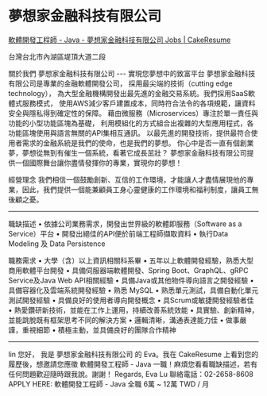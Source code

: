 # 夢想家金融科技有限公司

[軟體開發工程師 - Java - 夢想家金融科技有限公司 Jobs | CakeResume](https://www.cakeresume.com/companies/dreamerfintech/jobs/software-development-engineer-java-65d4bf)

台灣台北市內湖區堤頂大道二段

關於我們
夢想家金融科技有限公司 --- 實現您夢想中的致富平台 夢想家金融科技有限公司是專業的金融軟體開發公司，
採用最尖端的技術（cutting edge technology），
為大型金融機構開發出最先進的金融交易系統。我們採用SaaS軟體式服務模式，
使用AWS減少客戶建置成本，同時符合法令的各項規範，讓資料安全與隱私得到確定性的保障。
藉由微服務（Microservices）專注於單一責任與功能的小型功能區塊為基礎，
利用模組化的方式組合出複雜的大型應用程式，各功能區塊使用與語言無關的API集相互通訊。
以最先進的開發技術，提供最符合使用者需求的金融系統是我們的使命，也是我們的夢想。 
你心中是否一直有個創業夢，夢想從無到有催生一個系統，看著它成長茁壯？ 
夢想家金融科技有限公司提供一個國際舞台讓你盡情發揮你的專業，實現你的夢想！

經營理念
我們相信一個鼓勵創新、互信的工作環境，才能讓人才盡情展現他的專業，因此，我們提供一個能兼顧員工身心靈健康的工作環境和福利制度，讓員工無後顧之憂。

---

職缺描述
• 依據公司業務需求，開發出世界級的軟體即服務（Software as a Service）平台
• 開發出絕佳的API便於前端工程師擷取資料
• 執行Data Modeling 及 Data Persistence

職務需求
• 大學（含）以上資訊相關科系畢
• 五年以上軟體開發經驗，熟悉大型商用軟體平台開發
• 具備伺服器端軟體開發、Spring Boot、GraphQL、gRPC Service及Java Web API相關經驗
• 具備Java或其他物件導向語言之開發經驗
• 具備容器化及雲端系統開發經驗
• 熟悉 MySQL
• 熟悉單元測試，具備自動化單元測試開發經驗
• 具備良好的使用者導向開發概念
• 具Scrum或敏捷開發經驗者佳
• 熱愛鑽研新技術，並能在工作上運用，持續改善系統效能
• 具實驗、創新精神，並能跳脫既有框架思考不同的解決方案
• 邏輯清晰，溝通表達能力佳
• 做事嚴謹，重視細節
• 積極主動，並具備良好的團隊合作精神



---

lin 您好，
我是 夢想家金融科技有限公司 的 Eva。我在 CakeResume 上看到您的履歷後，想邀請您應徵 軟體開發工程師 - Java 一職！麻煩您看看職缺描述，若有任何問題歡迎隨時跟我說。謝謝！
Regards,
Eva Lu
聯絡電話：02-2658-8608
APPLY HERE:
軟體開發工程師 - Java
全職
6萬 ~ 12萬 TWD / 月








